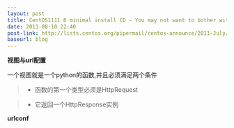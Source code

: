 ```yaml
---
layout: post
title: CentOS1111 6 minimal install CD - You may not want to bother with it
date: 2011-08-10 22:40
post-link: http://lists.centos.org/pipermail/centos-announce/2011-July/017660.html
baseurl: blog
---
```


**视图与url配置**

一个视图就是一个python的函数,并且必须满足两个条件

> * 函数的第一个类型必须是HttpRequest

> * 它返回一个HttpResponse实例

**urlconf**


